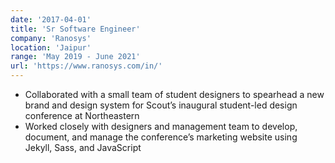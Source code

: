 ```yaml
---
date: '2017-04-01'
title: 'Sr Software Engineer'
company: 'Ranosys'
location: 'Jaipur'
range: 'May 2019 - June 2021'
url: 'https://www.ranosys.com/in/'
---
```


- Collaborated with a small team of student designers to spearhead a new brand and design system for Scout’s inaugural student-led design conference at Northeastern
- Worked closely with designers and management team to develop, document, and manage the conference’s marketing website using Jekyll, Sass, and JavaScript
